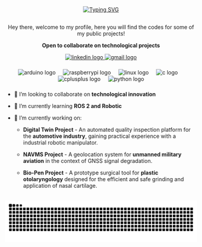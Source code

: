 <div align="center">
<a href="https://git.io/typing-svg"><img src="https://readme-typing-svg.demolab.com?font=Fira+Code&size=15&pause=1000&color=2CA9B8&center=true&vCenter=true&random=false&width=435&lines=Hello+World%2C+I'm+Gabriel!;I'm+an+Automation+Engineering+Student;Welcome+to+my+GIT" alt="Typing SVG" /></a>
</div>

##

<p align="center">Hey there, welcome to my profile, here you will find the codes for some of my public projects!</p>


**<p align="center">Open to collaborate on technological projects</p>**

<div align="center">
  <a href="https://www.linkedin.com/in/gabriel-rocha-de-souza-69a3241ba" target="_blank">
  <img src="https://raw.githubusercontent.com/maurodesouza/profile-readme-generator/master/src/assets/icons/social/linkedin/default.svg" width="52" height="40" alt="linkedin logo"> 
  </a>
  <a href="mailto:souza.gabriel.0210@gmail.com" target="_blank">
  <img src="https://raw.githubusercontent.com/maurodesouza/profile-readme-generator/master/src/assets/icons/social/gmail/default.svg" width="52" height="40" alt="gmail logo"  />
   </a>
</div>

###

<div align="center">
  <img src="https://cdn.jsdelivr.net/gh/devicons/devicon/icons/arduino/arduino-original.svg" height="40" alt="arduino logo"  />
  <img width="12" />
  <img src="https://cdn.jsdelivr.net/gh/devicons/devicon/icons/raspberrypi/raspberrypi-original.svg" height="40" alt="raspberrypi logo"  />
  <img width="12" />
  <img src="https://cdn.jsdelivr.net/gh/devicons/devicon/icons/linux/linux-original.svg" height="40" alt="linux logo"  />
  <img width="12" />
  <img src="https://cdn.jsdelivr.net/gh/devicons/devicon/icons/c/c-original.svg" height="40" alt="c logo"  />
  <img width="12" />
  <img src="https://cdn.jsdelivr.net/gh/devicons/devicon/icons/cplusplus/cplusplus-original.svg" height="40" alt="cplusplus logo"  />
  <img width="12" />
  <img src="https://cdn.jsdelivr.net/gh/devicons/devicon/icons/python/python-original.svg" height="40" alt="python logo"  />
</div>

###

###

- 🤝 I’m looking to collaborate on **technological innovation**

- 🌱 I’m currently learning **ROS 2 and Robotic**

- 🔭 I’m currently working on:
  - **Digital Twin Project** - An automated quality inspection platform for the **automotive industry**, gaining practical experience with a industrial robotic manipulator.
    
  - **NAVMS Project** - A geolocation system for **unmanned military aviation** in the context of GNSS signal degradation.

  - **Bio-Pen Project** - A prototype surgical tool for **plastic otolaryngology** designed for the efficient and safe grinding and application of nasal cartilage.
  
##
  
<div align="center"> 
  <picture>
    <source media="(prefers-color-scheme: dark)" srcset="https://github.com/Gabriel-br2/Gabriel-br2/blob/output/github-snake-dark.svg">
    <source media="(prefers-color-scheme: light)" srcset="https://github.com/Gabriel-br2/Gabriel-br2/blob/output/github-snake.svg">
    <img alt="Snake animation" src="https://github.com/Gabriel-br2/Gabriel-br2/blob/output/github-snake-dark.svg">
  </picture> 
</div>
